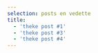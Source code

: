```yaml
---
selection: posts en vedette
title:
  - 'theke post #1'
  - 'theke post #3'
  - 'theke post #4'
---
```


